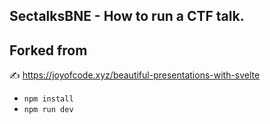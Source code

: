 ## SectalksBNE - How to run a CTF talk.

## Forked from 

✍️ https://joyofcode.xyz/beautiful-presentations-with-svelte


* `npm install`
* `npm run dev`
